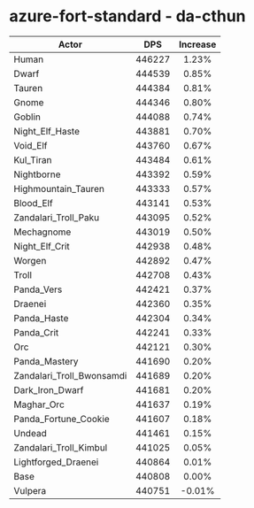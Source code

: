 # azure-fort-standard - da-cthun
| Actor | DPS | Increase |
|---|:---:|:---:|
|Human|446227|1.23%|
|Dwarf|444539|0.85%|
|Tauren|444384|0.81%|
|Gnome|444346|0.80%|
|Goblin|444088|0.74%|
|Night_Elf_Haste|443881|0.70%|
|Void_Elf|443760|0.67%|
|Kul_Tiran|443484|0.61%|
|Nightborne|443392|0.59%|
|Highmountain_Tauren|443333|0.57%|
|Blood_Elf|443141|0.53%|
|Zandalari_Troll_Paku|443095|0.52%|
|Mechagnome|443019|0.50%|
|Night_Elf_Crit|442938|0.48%|
|Worgen|442892|0.47%|
|Troll|442708|0.43%|
|Panda_Vers|442421|0.37%|
|Draenei|442360|0.35%|
|Panda_Haste|442304|0.34%|
|Panda_Crit|442241|0.33%|
|Orc|442121|0.30%|
|Panda_Mastery|441690|0.20%|
|Zandalari_Troll_Bwonsamdi|441689|0.20%|
|Dark_Iron_Dwarf|441681|0.20%|
|Maghar_Orc|441637|0.19%|
|Panda_Fortune_Cookie|441607|0.18%|
|Undead|441461|0.15%|
|Zandalari_Troll_Kimbul|441025|0.05%|
|Lightforged_Draenei|440864|0.01%|
|Base|440808|0.00%|
|Vulpera|440751|-0.01%|
